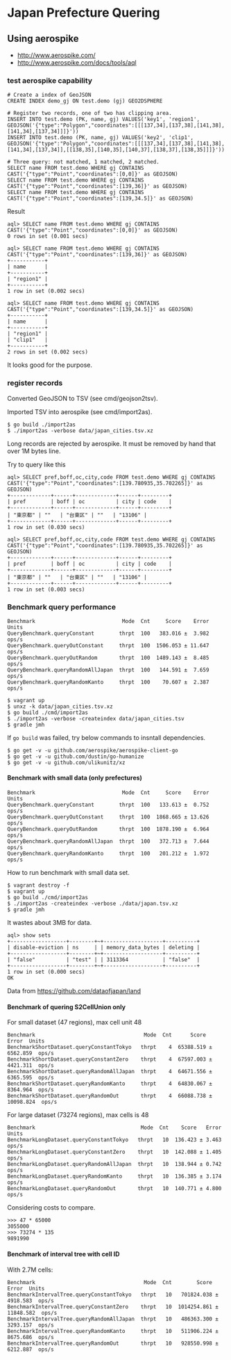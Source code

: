 # Japan Prefecture Quering

## Using aerospike

*   http://www.aerospike.com/
*   http://www.aerospike.com/docs/tools/aql

### test aerospike capability

```
# Create a index of GeoJSON
CREATE INDEX demo_gj ON test.demo (gj) GEO2DSPHERE

# Register two records, one of two has clipping area.
INSERT INTO test.demo (PK, name, gj) VALUES('key1', 'region1', GEOJSON('{"type":"Polygon","coordinates":[[[137,34],[137,38],[141,38],[141,34],[137,34]]]}'))
INSERT INTO test.demo (PK, name, gj) VALUES('key2', 'clip1', GEOJSON('{"type":"Polygon","coordinates":[[[137,34],[137,38],[141,38],[141,34],[137,34]],[[138,35],[140,35],[140,37],[138,37],[138,35]]]}'))

# Three query: not matched, 1 matched, 2 matched.
SELECT name FROM test.demo WHERE gj CONTAINS CAST('{"type":"Point","coordinates":[0,0]}' as GEOJSON)
SELECT name FROM test.demo WHERE gj CONTAINS CAST('{"type":"Point","coordinates":[139,36]}' as GEOJSON)
SELECT name FROM test.demo WHERE gj CONTAINS CAST('{"type":"Point","coordinates":[139,34.5]}' as GEOJSON)
```

Result

```
aql> SELECT name FROM test.demo WHERE gj CONTAINS CAST('{"type":"Point","coordinates":[0,0]}' as GEOJSON)
0 rows in set (0.001 secs)

aql> SELECT name FROM test.demo WHERE gj CONTAINS CAST('{"type":"Point","coordinates":[139,36]}' as GEOJSON)
+-----------+
| name      |
+-----------+
| "region1" |
+-----------+
1 row in set (0.002 secs)

aql> SELECT name FROM test.demo WHERE gj CONTAINS CAST('{"type":"Point","coordinates":[139,34.5]}' as GEOJSON)
+-----------+
| name      |
+-----------+
| "region1" |
| "clip1"   |
+-----------+
2 rows in set (0.002 secs)
```

It looks good for the purpose.

### register records

Converted GeoJSON to TSV (see cmd/geojson2tsv).

Imported TSV into aerospike (see cmd/import2as).

    $ go build ./import2as
    $ ./import2as -verbose data/japan_cities.tsv.xz

Long records are rejected by aerospike.
It must be removed by hand that over 1M bytes line.

Try to query like this

```
aql> SELECT pref,boff,oc,city,code FROM test.demo WHERE gj CONTAINS CAST('{"type":"Point","coordinates":[139.780935,35.702265]}' as GEOJSON)
+-------------+------+-------------+------+---------+
| pref        | boff | oc          | city | code    |
+-------------+------+-------------+------+---------+
| "東京都" | ""   | "台東区" | ""   | "13106" |
+-------------+------+-------------+------+---------+
1 row in set (0.030 secs)

aql> SELECT pref,boff,oc,city,code FROM test.demo WHERE gj CONTAINS CAST('{"type":"Point","coordinates":[139.780935,35.702265]}' as GEOJSON)
+-------------+------+-------------+------+---------+
| pref        | boff | oc          | city | code    |
+-------------+------+-------------+------+---------+
| "東京都" | ""   | "台東区" | ""   | "13106" |
+-------------+------+-------------+------+---------+
1 row in set (0.003 secs)
```

### Benchmark query performance

```
Benchmark                            Mode  Cnt     Score    Error  Units
QueryBenchmark.queryConstant        thrpt  100   383.016 ±  3.982  ops/s
QueryBenchmark.queryOutConstant     thrpt  100  1506.053 ± 11.647  ops/s
QueryBenchmark.queryOutRandom       thrpt  100  1489.143 ±  8.485  ops/s
QueryBenchmark.queryRandomAllJapan  thrpt  100   144.591 ±  7.659  ops/s
QueryBenchmark.queryRandomKanto     thrpt  100    70.607 ±  2.387  ops/s
```

```
$ vagrant up
$ unxz -k data/japan_cities.tsv.xz
$ go build ./cmd/import2as
$ ./import2as -verbose -createindex data/japan_cities.tsv
$ gradle jmh
```

If `go build` was failed, try below commands to insntall dependencies.

```
$ go get -v -u github.com/aerospike/aerospike-client-go
$ go get -v -u github.com/dustin/go-humanize
$ go get -v -u github.com/ulikunitz/xz
```

#### Benchmark with small data (only prefectures)

```
Benchmark                            Mode  Cnt     Score    Error  Units
QueryBenchmark.queryConstant        thrpt  100   133.613 ±  0.752  ops/s
QueryBenchmark.queryOutConstant     thrpt  100  1868.665 ± 13.626  ops/s
QueryBenchmark.queryOutRandom       thrpt  100  1878.190 ±  6.964  ops/s
QueryBenchmark.queryRandomAllJapan  thrpt  100   372.713 ±  7.644  ops/s
QueryBenchmark.queryRandomKanto     thrpt  100   201.212 ±  1.972  ops/s
```

How to run benchmark with small data set.

```
$ vagrant destroy -f
$ vagrant up
$ go build ./cmd/import2as
$ ./import2as -createindex -verbose ./data/japan.tsv.xz
$ gradle jmh
```

It wastes about 3MB for data.

```
aql> show sets
+------------------+--------+~+-------------------+----------+
| disable-eviction | ns     | | memory_data_bytes | deleting |
+------------------+--------+~+-------------------+----------+
| "false"          | "test" | | 3113364           | "false"  |
+------------------+--------+~+-------------------+----------+
1 row in set (0.000 secs)
OK
```

Data from <https://github.com/dataofjapan/land>

#### Benchmark of quering S2CellUnion only

For small dataset (47 regions), max cell unit 48 

```
Benchmark                                   Mode  Cnt      Score       Error  Units
BenchmarkShortDataset.queryConstantTokyo   thrpt    4  65388.519 ±  6562.859  ops/s
BenchmarkShortDataset.queryConstantZero    thrpt    4  67597.003 ±  4421.311  ops/s
BenchmarkShortDataset.queryRandomAllJapan  thrpt    4  64671.556 ±  6365.595  ops/s
BenchmarkShortDataset.queryRandomKanto     thrpt    4  64830.067 ±  8364.964  ops/s
BenchmarkShortDataset.queryRandomOut       thrpt    4  66088.738 ± 10098.824  ops/s
```

For large dataset (73274 regions), max cells is 48

```
Benchmark                                  Mode  Cnt    Score   Error  Units
BenchmarkLongDataset.queryConstantTokyo   thrpt   10  136.423 ± 3.463  ops/s
BenchmarkLongDataset.queryConstantZero    thrpt   10  142.088 ± 1.405  ops/s
BenchmarkLongDataset.queryRandomAllJapan  thrpt   10  138.944 ± 0.742  ops/s
BenchmarkLongDataset.queryRandomKanto     thrpt   10  136.385 ± 3.174  ops/s
BenchmarkLongDataset.queryRandomOut       thrpt   10  140.771 ± 4.800  ops/s
```

Considering costs to compare.

```
>>> 47 * 65000
3055000
>>> 73274 * 135
9891990
```

#### Benchmark of interval tree with cell ID

With 2.7M cells:

```
Benchmark                                   Mode  Cnt        Score       Error  Units
BenchmarkIntervalTree.queryConstantTokyo   thrpt   10   701824.038 ±  4918.583  ops/s
BenchmarkIntervalTree.queryConstantZero    thrpt   10  1014254.861 ± 11848.582  ops/s
BenchmarkIntervalTree.queryRandomAllJapan  thrpt   10   486363.300 ±  3293.157  ops/s
BenchmarkIntervalTree.queryRandomKanto     thrpt   10   511906.224 ±  8675.686  ops/s
BenchmarkIntervalTree.queryRandomOut       thrpt   10   928550.998 ±  6212.887  ops/s
```
